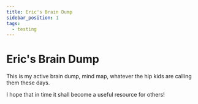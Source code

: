 ```yaml
---
title: Eric's Brain Dump
sidebar_position: 1
tags:
  - testing
---
```


# Eric's Brain Dump

This is my active brain dump, mind map, whatever the hip kids are calling them these days.

I hope that in time it shall become a useful resource for others!
